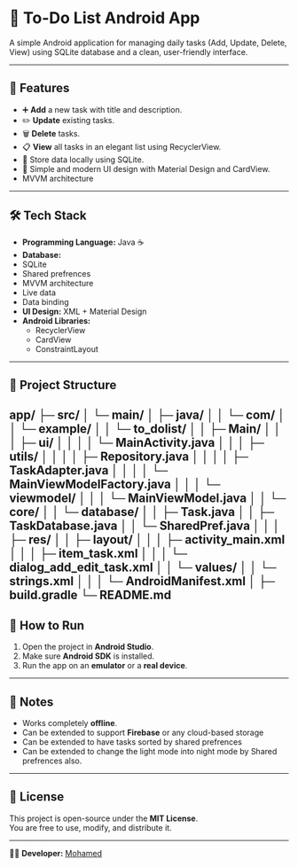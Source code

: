 # 📝 To-Do List Android App

A simple Android application for managing daily tasks (Add, Update, Delete, View) using SQLite database and a clean, user-friendly interface.

---

## 📱 Features
- ➕ **Add** a new task with title and description.
- ✏️ **Update** existing tasks.
- 🗑️ **Delete** tasks.
- 📋 **View** all tasks in an elegant list using RecyclerView.
- 💾 Store data locally using SQLite.
- 🎨 Simple and modern UI design with Material Design and CardView.
- MVVM architecture

---

## 🛠️ Tech Stack
- **Programming Language:** Java ☕
- **Database:**
- SQLite
- Shared prefrences
- MVVM architecture
- Live data
- Data binding
- **UI Design:** XML + Material Design
- **Android Libraries:**
  - RecyclerView
  - CardView
  - ConstraintLayout
---


## 📂 Project Structure

app/
├─ src/
│ └─ main/
│ ├─ java/
│ │ └─ com/
│ │ └─ example/
│ │ └─ to_dolist/
│ │ ├─ Main/
│ │ │ ├─ ui/
│ │ │ │ └─ MainActivity.java
│ │ │ ├─ utils/
│ │ │ │ ├─ Repository.java
│ │ │ │ ├─ TaskAdapter.java
│ │ │ │ └─ MainViewModelFactory.java
│ │ │ └─ viewmodel/
│ │ │ └─ MainViewModel.java
│ │ └─ core/
│ │ └─ database/
│ │ ├─ Task.java
│ │ ├─ TaskDatabase.java
│ │ └─ SharedPref.java
│ │
│ ├─ res/
│ │ ├─ layout/
│ │ │ ├─ activity_main.xml
│ │ │ ├─ item_task.xml
│ │ │ └─ dialog_add_edit_task.xml
│ │ └─ values/
│ │ └─ strings.xml
│ │
│ └─ AndroidManifest.xml
│
├─ build.gradle
└─ README.md
---

## 🚀 How to Run
1. Open the project in **Android Studio**.
2. Make sure **Android SDK** is installed.
3. Run the app on an **emulator** or a **real device**.

---

## 📌 Notes
- Works completely **offline**.
- Can be extended to support **Firebase** or any cloud-based storage
- Can be extended to have tasks sorted by shared prefrences
- Can be extended to change the light mode into night mode by Shared prefrences also.

---

## 📄 License
This project is open-source under the **MIT License**.  
You are free to use, modify, and distribute it.

---
👨‍💻 **Developer:** [Mohamed](https://github.com/MohamedAbdelrahmanMetwally)
